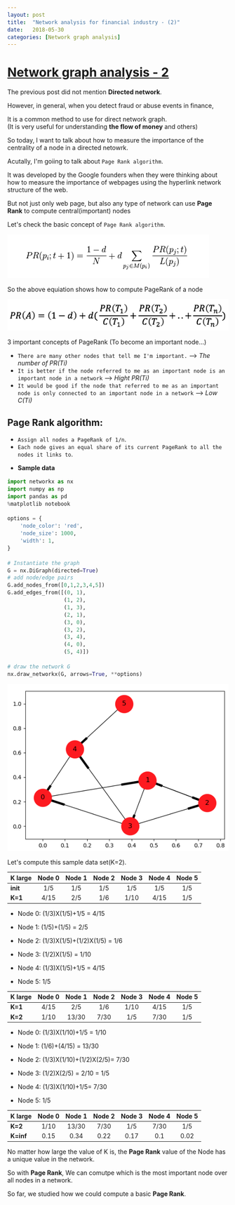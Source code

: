 ```yaml
---
layout: post
title:  "Network analysis for financial industry - (2)"
date:   2018-05-30
categories: [Network graph analysis]
---
```


# [Network graph analysis - 2](https://en.wikipedia.org/wiki/Social_network_analysis)

The previous post did not mention **Directed network**. 

However, in general, when you detect fraud or abuse events in finance, 

It is a common method to use for direct network graph.  
(It is very useful for understanding **the flow of money** and others)

So today, I want to talk about how to measure the importance of the centrality of a node in a directed netowrk. 

Acutally, I'm goiing to talk about `Page Rank algorithm`. 

It was developed by the Google founders when they were thinking about how to measure the importance of webpages using the hyperlink network structure of the web.

But not just only web page, but also any type of network can use **Page Rank** to compute central(important) nodes 

Let's check the basic concept of `Page Rank algorithm`. 

![screenshot_1](/static/img/page_rank.jpg)

So the above equiation shows how to compute PageRank of a node 

![screenshot_2](/static/img/page_rank_2.jpg)

3 important concepts of PageRank (To become an important node...)

*  `There are many other nodes that tell me I'm important.` --> _The number of PR(Ti)_
*  `It is better if the node referred to me as an important node is an important node in a network` --> _Hight PR(Ti)_
*  `It would be good if the node that referred to me as an important node is only connected to an important node in a network` --> _Low C(Ti)_

## Page Rank algorithm:

*  `Assign all nodes a PageRank of 1/n`.
*  `Each node gives an equal share of its current PageRank to all the nodes it links to`. 

+ **Sample data**

~~~python
import networkx as nx
import numpy as np
import pandas as pd
%matplotlib notebook

options = {
    'node_color': 'red',
    'node_size': 1000,
    'width': 1,
}

# Instantiate the graph
G = nx.DiGraph(directed=True)
# add node/edge pairs
G.add_nodes_from([0,1,2,3,4,5])
G.add_edges_from([(0, 1),
                  (1, 2),
                  (1, 3),
                  (2, 1),
                  (3, 0), 
                  (3, 2),
                  (3, 4),
                  (4, 0),
                  (5, 4)])

# draw the network G
nx.draw_networkx(G, arrows=True, **options)
~~~

![screenshot_3](/static/img/Digraph.jpg)

Let's compute this sample data set(K=2). 

|  <center>K large</center> |  <center>Node 0</center> |  <center>Node 1</center> |  <center>Node 2</center> |  <center>Node 3</center> |<center>Node 4</center> | <center>Node 5</center> |
|:--------|:--------:|--------:|:--------|:--------:|--------:|--------:|
|**init** | <center> 1/5 </center> | <center> 1/5 </center> |<center> 1/5 </center> | <center> 1/5 </center>  | <center> 1/5 </center> |<center> 1/5 </center> |
|**K=1** | <center> 4/15 </center> | <center> 2/5 </center> |<center> 1/6 </center> | <center> 1/10 </center>  | <center> 4/15 </center> |<center> 1/5 </center> |

* Node 0:  (1/3)X(1/5)+1/5 = 4/15 

* Node 1:  (1/5)+(1/5) = 2/5 

* Node 2:  (1/3)X(1/5)+(1/2)X(1/5) = 1/6

* Node 3:  (1/2)X(1/5) = 1/10

* Node 4:  (1/3)X(1/5)+1/5 = 4/15

* Node 5:   1/5


| <center>K large</center> |  <center>Node 0</center> |  <center>Node 1</center> |  <center>Node 2</center> |  <center>Node 3</center> |<center>Node 4</center> |  <center>Node 5</center> |
|:--------|:--------:|--------:|:--------|:--------:|--------:|--------:|
|**K=1** | <center> 4/15 </center> | <center> 2/5 </center> |<center> 1/6 </center> | <center> 1/10 </center>  | <center> 4/15 </center> |<center> 1/5 </center> |
|**K=2** | <center> 1/10  </center> | <center> 13/30   </center> |<center> 7/30  </center> | <center> 1/5  </center>  | <center> 7/30  </center> |<center> 1/5 </center> |

* Node 0:  (1/3)X(1/10)+1/5 = 1/10 

* Node 1:  (1/6)+(4/15) = 13/30 

* Node 2:  (1/3)X(1/10)+(1/2)X(2/5)= 7/30

* Node 3:  (1/2)X(2/5) = 2/10 = 1/5

* Node 4:  (1/3)X(1/10)+1/5= 7/30

* Node 5:   1/5

| <center>K large</center> |  <center>Node 0</center> |  <center>Node 1</center> |  <center>Node 2</center> |  <center>Node 3</center> |<center>Node 4</center> |  <center>Node 5</center> |
|:--------|:--------:|--------:|:--------|:--------:|--------:|--------:|
|**K=2** | <center> 1/10  </center> | <center> 13/30   </center> |<center> 7/30  </center> | <center> 1/5  </center>  | <center> 7/30  </center> |<center> 1/5 </center> |
|**K=inf** | <center> 0.15  </center> | <center> 0.34  </center> |<center> 0.22  </center> | <center> 0.17  </center>  | <center> 0.1  </center> |<center> 0.02 </center> |

No matter how large the value of K is, the **Page Rank** value of the Node has a unique value in the network.

So with **Page Rank**, We can comutpe which is the most important node over all nodes in a network. 

So far, we studied how we could compute a basic **Page Rank**.



